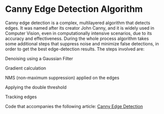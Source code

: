 # Canny Edge Detection Algorithm

Canny edge detection is a complex, multilayered algorithm that detects edges. It was named after its creator John Canny, and it is widely used in Computer Vision, even in computationally intensive scenarios, due to its accuracy and effectiveness. During the whole process algorithm takes some additional steps that suppress noise and minimize false detections, in order to get the best edge-detection results.  The steps involved are:

Denoising using a Gaussian Filter

Gradient calculation

NMS (non-maximum suppression) applied on the edges

Applying the double threshold

Tracking edges

Code that accompanies the following article: 
[Canny Edge Detection](https://thedukh.com/2023/08/the-opencv-journey-part-ii-canny-edge-detection/)
